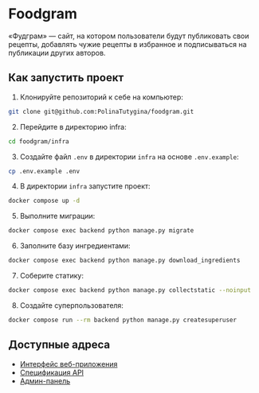 # Foodgram
«Фудграм» — сайт, на котором пользователи будут публиковать свои рецепты, добавлять чужие рецепты в избранное и подписываться на публикации других авторов.
## Как запустить проект
1. Клонируйте репозиторий к себе на компьютер:
```bash
git clone git@github.com:PolinaTutygina/foodgram.git
```
2. Перейдите в директорию infra:
```bash
cd foodgram/infra
```
3. Создайте файл `.env` в директории `infra` на основе `.env.example`:
```bash
cp .env.example .env
```
4. В директории `infra` запустите проект:
```bash
docker compose up -d
```
5. Выполните миграции:
```bash
docker compose exec backend python manage.py migrate
```
6. Заполните базу ингредиентами:
```bash
docker compose exec backend python manage.py download_ingredients
```
7. Соберите статику:
```bash
docker compose exec backend python manage.py collectstatic --noinput
```
8. Создайте суперпользователя:
```bash
docker compose run --rm backend python manage.py createsuperuser
```
## Доступные адреса
 - [Интерфейс веб-приложения](http://localhost)
 - [Спецификация API](http://localhost/api/docs/)
 - [Админ-панель](http://localhost/admin/)
